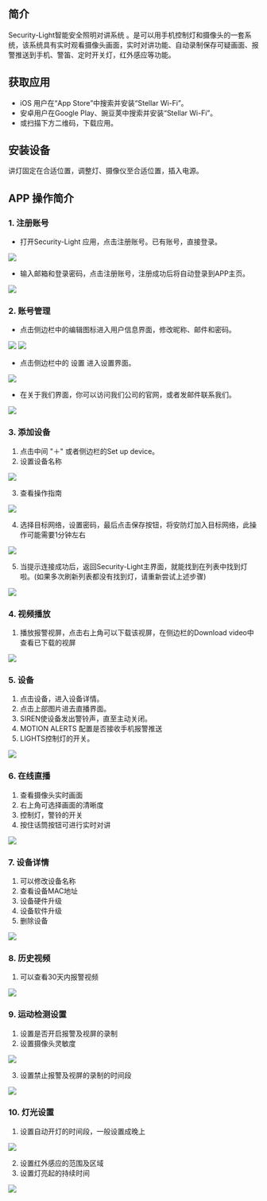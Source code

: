 ## 简介

Security-Light智能安全照明对讲系统 。是可以用手机控制灯和摄像头的一套系统，该系统具有实时观看摄像头画面，实时对讲功能、自动录制保存可疑画面、报警推送到手机、警笛、定时开关灯，红外感应等功能。

## 获取应用

* iOS 用户在“App Store”中搜索并安装“Stellar Wi-Fi”。 
* 安卓用户在Google Play、豌豆荚中搜索并安装“Stellar Wi-Fi”。 
* 或扫描下方二维码，下载应用。

## 安装设备

讲灯固定在合适位置，调整灯、摄像仪至合适位置，插入电源。

## APP 操作简介

### 1. 注册账号

* 打开Security-Light 应用，点击注册账号。已有账号，直接登录。

![](./images/1.jpg)

* 输入邮箱和登录密码，点击注册账号，注册成功后将自动登录到APP主页。

![](./images/2.jpg)

### 2. 账号管理
* 点击侧边栏中的编辑图标进入用户信息界面，修改昵称、邮件和密码。

![](./images/3.jpg)
![](./images/4.jpg)

* 点击侧边栏中的 设置 进入设置界面。

![](./images/5.jpg)

* 在关于我们界面，你可以访问我们公司的官网，或者发邮件联系我们。

![](./images/6.jpg)
	
### 3. 添加设备

1. 点击中间 "＋" 或者侧边栏的Set up device。
2. 设置设备名称

![](./images/7.jpg)

3. 查看操作指南

![](./images/8.jpg)

4. 选择目标网络，设置密码，最后点击保存按钮，将安防灯加入目标网络，此操作可能需要1分钟左右

![](./images/9.jpg)

5. 当提示连接成功后，返回Security-Light主界面，就能找到在列表中找到灯啦。(如果多次刷新列表都没有找到灯，请重新尝试上述步骤)

![](./images/10.jpg)

### 4. 视频播放

1. 播放报警视屏，点击右上角可以下载该视屏，在侧边栏的Download video中查看已下载的视屏

![](./images/11.jpg)

### 5. 设备

1. 点击设备，进入设备详情。
2. 点击上部图片进去直播界面。
3. SIREN使设备发出警铃声，直至主动关闭。
4. MOTION ALERTS 配置是否接收手机报警推送
5. LIGHTS控制灯的开关。

![](./images/12.jpg)

### 6. 在线直播

1. 查看摄像头实时画面
2. 右上角可选择画面的清晰度
3. 控制灯，警铃的开关
4. 按住话筒按钮可进行实时对讲

![](./images/13.png)
	
### 7. 设备详情

1. 可以修改设备名称
2. 查看设备MAC地址
3. 设备硬件升级
4. 设备软件升级
5. 删除设备

![](./images/14.jpg)
 	
### 8. 历史视频

1. 可以查看30天内报警视频

![](./images/15.jpg)

### 9. 运动检测设置

1. 设置是否开启报警及视屏的录制
2. 设置摄像头灵敏度

![](./images/16.jpg)

3. 设置禁止报警及视屏的录制的时间段

![](./images/17.jpg)
	
### 10. 灯光设置

1. 设置自动开灯的时间段，一般设置成晚上

![](./images/18.jpg)

2. 设置红外感应的范围及区域
3. 设置灯亮起的持续时间

![](./images/19.jpg)







